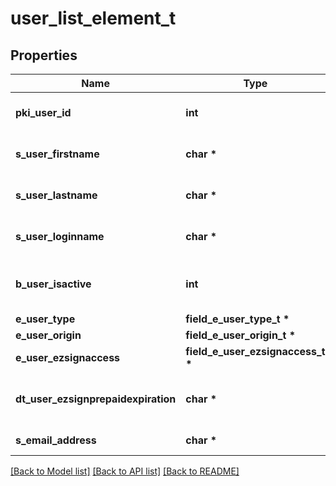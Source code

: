 # user_list_element_t

## Properties
Name | Type | Description | Notes
------------ | ------------- | ------------- | -------------
**pki_user_id** | **int** | The unique ID of the User | 
**s_user_firstname** | **char \*** | The first name of the user | 
**s_user_lastname** | **char \*** | The last name of the user | 
**s_user_loginname** | **char \*** | The login name of the User. | 
**b_user_isactive** | **int** | Whether the User is active or not | 
**e_user_type** | **field_e_user_type_t \*** |  | 
**e_user_origin** | **field_e_user_origin_t \*** |  | 
**e_user_ezsignaccess** | **field_e_user_ezsignaccess_t \*** |  | 
**dt_user_ezsignprepaidexpiration** | **char \*** | The eZsign prepaid expiration date | [optional] 
**s_email_address** | **char \*** | The email address. | 

[[Back to Model list]](../README.md#documentation-for-models) [[Back to API list]](../README.md#documentation-for-api-endpoints) [[Back to README]](../README.md)


